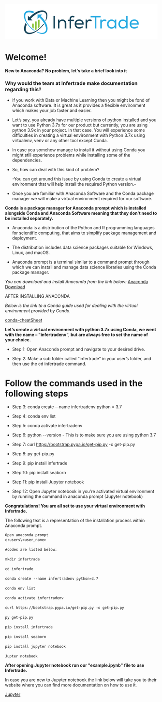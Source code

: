 ![](images/infertrade_logo.png)



# Welcome!

**New to Anaconda?**
**No problem, let's take a brief look into it**

### Why would the team at Infertrade make documentation regarding this?
* If you work with Data or Machine Learning then you might be fond of Anaconda software. It is great as it provides a flexible environment which makes your job faster and easier.

* Let’s say, you already have multiple versions of python installed and you want to use Python 3.7x for our product but currently, you are using python 3.9x in your project. In that case. You will experience some difficulties in creating a virtual environment with Python 3.7x using virtualenv, venv or any other tool except Conda. 
* In case you somehow manage to install it without using Conda you might still experience problems while installing some of the dependencies.
* So, how can deal with this kind of problem?

   -You can get around this issue by using Conda to create a virtual environment that will help install the required Python version.-

* Once you are familiar with Anaconda Software and the Conda package manager we will make a virtual environment required for our software.


**Conda is a package manager for Anaconda prompt which is installed alongside Conda and Anaconda Software meaning that they don't need to be installed separately.**

* Anaconda is a distribution of the Python and R programming languages for scientific computing, that aims to simplify package management and deployment.

* The distribution includes data science packages suitable for Windows, Linux, and macOS.

* Anaconda prompt is a terminal similar to a command prompt through which we can install and manage data science libraries using the Conda package manager.

*You can download and install Anaconda from the link below:*
[Anaconda Download](https://www.anaconda.com/products/individual "Install anaconda")

AFTER INSTALLING ANACONDA

*Below is the link to a Conda guide used for dealing with the virtual environment provided by Conda.*

[conda-cheatSheet](https://docs.conda.io/projects/conda/en/4.6.0/_downloads/52a95608c49671267e40c689e0bc00ca/conda-cheatsheet.pdf "conda-cheatsheet")

**Let’s create a virtual environment with python 3.7x using Conda, we went with the name – "infertradenv", but are always free to set the name of your choice.**

* Step 1: Open Anaconda prompt and navigate to your desired drive.

* Step 2: Make a sub folder called “infertrade” in your user’s folder, and then use the cd infertrade command.

# Follow the commands used in the following steps

* Step 3: conda create --name infertradenv python = 3.7

* Step 4: conda env list

* Step 5: conda activate infertradenv

* Step 6: python --version - This is to make sure you are using python 3.7

* Step 7: curl https://bootstrap.pypa.io/get-pip.py -o get-pip.py

* Step 8: py get-pip.py

* Step 9: pip install infertrade

* Step 10: pip install seaborn

* Step 11: pip install Jupyter notebook

* Step 12: Open Jupyter notebook in you're activated virtual environment by running the command in anaconda prompt  (Jupyter notebook)

**Congratulations! You are all set to use your virtual environment with Infertrade.**

The following text is a representation of the installation process within Anaconda prompt.

```Anaconda prompt
Open anaconda prompt
c:users\<user_name>

#codes are listed below:

mkdir infertrade

cd infertrade

conda create --name infertradenv python=3.7

conda env list

conda activate infertradenv

curl https://bootstrap.pypa.io/get-pip.py -o get-pip.py

py get-pip.py

pip install infertrade

pip install seaborn

pip install jupyter notebook

Jupter notebook

```

**After opening Jupyter notebook run our "example.ipynb" file to use Infertrade.**

In case you are new to Jupyter notebook the link below will take you to their website where you can find more documentation on how to use it.

[Jupyter](https://jupyter.org "jupyter")

